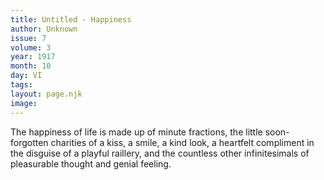 ```yaml
---
title: Untitled - Happiness
author: Unknown
issue: 7
volume: 3
year: 1917
month: 10
day: VI
tags:
layout: page.njk
image:
---
```

 The happiness of life is made up of minute fractions, the little soon-forgotten charities of a kiss, a smile, a kind look, a heartfelt compliment in the disguise of a playful raillery, and the countless other infinitesimals of pleasurable thought and genial feeling.
